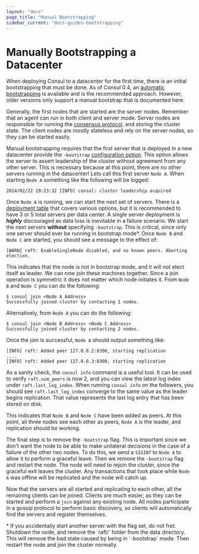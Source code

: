 ```yaml
---
layout: "docs"
page_title: "Manual Bootstrapping"
sidebar_current: "docs-guides-bootstrapping"
---
```


# Manually Bootstrapping a Datacenter

When deploying Consul to a datacenter for the first time, there is an initial bootstrapping that
must be done. As of Consul 0.4, an [automatic bootstrapping](/docs/guides/bootstrapping.html) is
available and is the recommended approach. However, older versions only support a manual bootstrap
that is documented here.

Generally, the first nodes that are started are the server nodes. Remember that an
agent can run in both client and server mode. Server nodes are responsible for running
the [consensus protocol](/docs/internals/consensus.html), and storing the cluster state.
The client nodes are mostly stateless and rely on the server nodes, so they can be started easily.

Manual bootstrapping requires that the first server that is deployed in a new datacenter provide
the `-bootstrap` [configuration option](/docs/agent/options.html). This option allows the server to
assert leadership of the cluster without agreement from any other server. This is necessary because
at this point, there are no other servers running in the datacenter! Lets call this first server `Node A`.
When starting `Node A` something like the following will be logged:

    2014/02/22 19:23:32 [INFO] consul: cluster leadership acquired

Once `Node A` is running, we can start the next set of servers. There is a [deployment table](/docs/internals/consensus.html#toc_4)
that covers various options, but it is recommended to have 3 or 5 total servers per data center.
A single server deployment is _**highly**_ discouraged as data loss is inevitable in a failure scenario.
We start the next servers **without** specifying `-bootstrap`. This is critical, since only one server
should ever be running in bootstrap mode*. Once `Node B` and `Node C` are started, you should see a
message to the effect of:

    [WARN] raft: EnableSingleNode disabled, and no known peers. Aborting election.

This indicates that the node is not in bootstrap mode, and it will not elect itself as leader.
We can now join these machines together. Since a join operation is symmetric it does not matter
which node initiates it. From `Node B` and `Node C` you can do the following:

    $ consul join <Node A Address>
    Successfully joined cluster by contacting 1 nodes.

Alternatively, from `Node A` you can do the following:

    $ consul join <Node B Address> <Node C Address>
    Successfully joined cluster by contacting 2 nodes.

Once the join is successful, `Node A` should output something like:

    [INFO] raft: Added peer 127.0.0.2:8300, starting replication
    ....
    [INFO] raft: Added peer 127.0.0.3:8300, starting replication

As a sanity check, the `consul info` command is a useful tool. It can be used to
verify `raft.num_peers` is now 2, and you can view the latest log index under `raft.last_log_index`.
When running `consul info` on the followers, you should see `raft.last_log_index`
converge to the same value as the leader begins replication. That value represents the last
log entry that has been stored on disk.

This indicates that `Node B` and `Node C` have been added as peers. At this point,
all three nodes see each other as peers, `Node A` is the leader, and replication
should be working.

The final step is to remove the `-bootstrap` flag. This is important since we don't
want the node to be able to make unilateral decisions in the case of a failure of the
other two nodes. To do this, we send a `SIGINT` to `Node A` to allow it to perform
a graceful leave. Then we remove the `-bootstrap` flag and restart the node. The node
will need to rejoin the cluster, since the graceful exit leaves the cluster. Any transactions
that took place while `Node A` was offline will be replicated and the node will catch up.

Now that the servers are all started and replicating to each other, all the remaining
clients can be joined. Clients are much easier, as they can be started and perform
a `join` against any existing node. All nodes participate in a gossip protocol to
perform basic discovery, so clients will automatically find the servers and register
themselves.

<div class="alert alert-block alert-info">
* If you accidentally start another server with the flag set, do not fret.
Shutdown the node, and remove the `raft/` folder from the data directory. This will
remove the bad state caused by being in `-bootstrap` mode. Then restart the
node and join the cluster normally.
</div>

